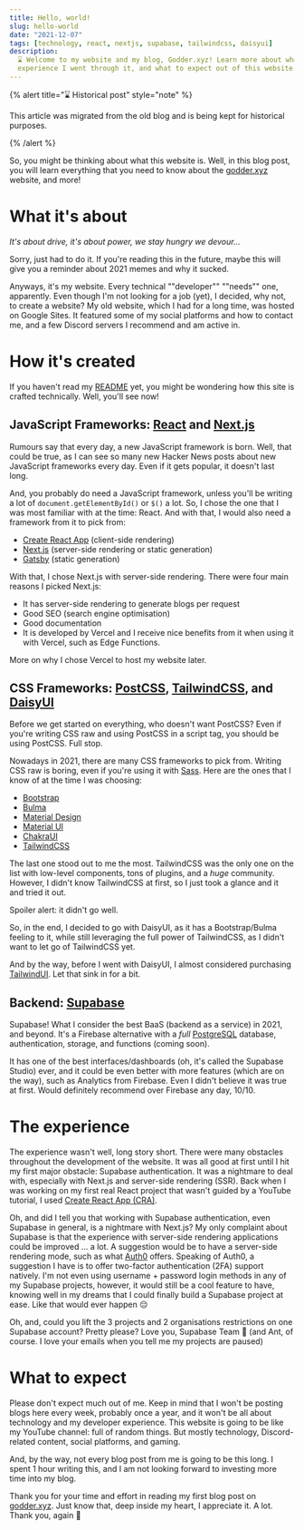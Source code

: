 ```yaml
---
title: Hello, world!
slug: hello-world
date: "2021-12-07"
tags: [technology, react, nextjs, supabase, tailwindcss, daisyui]
description:
  ⌛️ Welcome to my website and my blog, Godder.xyz! Learn more about what this website is about, how I created it, the
  experience I went through it, and what to expect out of this website.
---
```


{% alert title="⌛️ Historical post" style="note" %}

This article was migrated from the old blog and is being kept for historical purposes.

{% /alert %}

So, you might be thinking about what this website is. Well, in this blog post, you will learn everything that you need
to know about the [godder.xyz](https://www.godder.xyz/) website, and more!

# What it's about

_It's about drive, it's about power, we stay hungry we devour..._

Sorry, just had to do it. If you're reading this in the future, maybe this will give you a reminder about 2021 memes and
why it sucked.

Anyways, it's my website. Every technical ""developer"" ""needs"" one, apparently. Even though I'm not looking for a job
(yet), I decided, why not, to create a website? My old website, which I had for a long time, was hosted on Google Sites.
It featured some of my social platforms and how to contact me, and a few Discord servers I recommend and am active in.

# How it's created

If you haven't read my [README](https://github.com/GodderE2D/godder.xyz#technologies-used) yet, you might be wondering
how this site is crafted technically. Well, you'll see now!

## JavaScript Frameworks: [React](https://reactjs.org) and [Next.js](https://nextjs.org)

Rumours say that every day, a new JavaScript framework is born. Well, that could be true, as I can see so many new
Hacker News posts about new JavaScript frameworks every day. Even if it gets popular, it doesn't last long.

And, you probably do need a JavaScript framework, unless you'll be writing a lot of `document.getElementById()` or `$()`
a lot. So, I chose the one that I was most familiar with at the time: React. And with that, I would also need a
framework from it to pick from:

- [Create React App](https://create-react-app.dev) (client-side rendering)
- [Next.js](https://nextjs.org) (server-side rendering or static generation)
- [Gatsby](https://www.gatsbyjs.com/) (static generation)

With that, I chose Next.js with server-side rendering. There were four main reasons I picked Next.js:

- It has server-side rendering to generate blogs per request
- Good SEO (search engine optimisation)
- Good documentation
- It is developed by Vercel and I receive nice benefits from it when using it with Vercel, such as Edge Functions.

More on why I chose Vercel to host my website later.

## CSS Frameworks: [PostCSS](https://postcss.org), [TailwindCSS](https://tailwindcss.com), and [DaisyUI](https://daisyui.com)

Before we get started on everything, who doesn't want PostCSS? Even if you're writing CSS raw and using PostCSS in a
script tag, you should be using PostCSS. Full stop.

Nowadays in 2021, there are many CSS frameworks to pick from. Writing CSS raw is boring, even if you're using it with
[Sass](https://sass-lang.com). Here are the ones that I know of at the time I was choosing:

- [Bootstrap](https://getbootstrap.com)
- [Bulma](https://bulma.io)
- [Material Design](https://material.io/design)
- [Material UI](https://mui.com)
- [ChakraUI](https://chakra-ui.com)
- [TailwindCSS](https://tailwindcss.com)

The last one stood out to me the most. TailwindCSS was the only one on the list with low-level components, tons of
plugins, and a _huge_ community. However, I didn't know TailwindCSS at first, so I just took a glance and it and tried
it out.

Spoiler alert: it didn't go well.

So, in the end, I decided to go with DaisyUI, as it has a Bootstrap/Bulma feeling to it, while still leveraging the full
power of TailwindCSS, as I didn't want to let go of TailwindCSS yet.

And by the way, before I went with DaisyUI, I almost considered purchasing [TailwindUI](https://tailwindui.com). Let
that sink in for a bit.

## Backend: [Supabase](https://supabase.com)

Supabase! What I consider the best BaaS (backend as a service) in 2021, and beyond. It's a Firebase alternative with a
_full_ [PostgreSQL](https://www.postgresql.org) database, authentication, storage, and functions (coming soon).

It has one of the best interfaces/dashboards (oh, it's called the Supabase Studio) ever, and it could be even better
with more features (which are on the way), such as Analytics from Firebase. Even I didn't believe it was true at first.
Would definitely recommend over Firebase any day, 10/10.

# The experience

The experience wasn't well, long story short. There were many obstacles throughout the development of the website. It
was all good at first until I hit my first major obstacle: Supabase authentication. It was a nightmare to deal with,
especially with Next.js and server-side rendering (SSR). Back when I was working on my first real React project that
wasn't guided by a YouTube tutorial, I used [Create React App (CRA)](https://create-react-app.dev).

Oh, and did I tell you that working with Supabase authentication, even Supabase in general, is a nightmare with Next.js?
My only complaint about Supabase is that the experience with server-side rendering applications could be improved ... a
lot. A suggestion would be to have a server-side rendering mode, such as what [Auth0](https://auth0.com) offers.
Speaking of Auth0, a suggestion I have is to offer two-factor authentication (2FA) support natively. I'm not even using
username + password login methods in any of my Supabase projects, however, it would still be a cool feature to have,
knowing well in my dreams that I could finally build a Supabase project at ease. Like that would ever happen 😔

Oh, and, could you lift the 3 projects and 2 organisations restrictions on one Supabase account? Pretty please? Love
you, Supabase Team 💚 (and Ant, of course. I love your emails when you tell me my projects are paused)

# What to expect

Please don't expect much out of me. Keep in mind that I won't be posting blogs here every week, probably once a year,
and it won't be all about technology and my developer experience. This website is going to be like my YouTube channel:
full of random things. But mostly technology, Discord-related content, social platforms, and gaming.

And, by the way, not every blog post from me is going to be this long. I spent 1 hour writing this, and I am not looking
forward to investing more time into my blog.

Thank you for your time and effort in reading my first blog post on [godder.xyz](https://www.godder.xyz). Just know
that, deep inside my heart, I appreciate it. A lot. Thank you, again 💚
